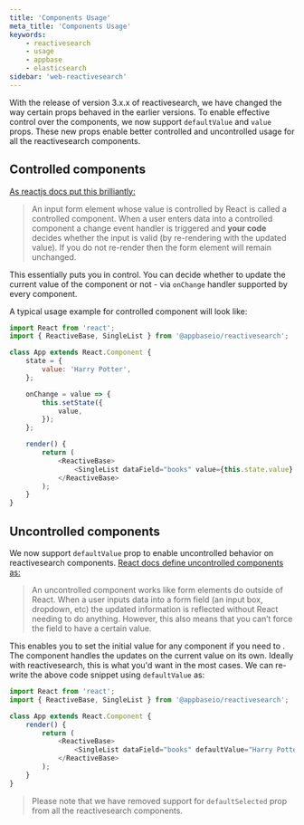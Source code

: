 ```yaml
---
title: 'Components Usage'
meta_title: 'Components Usage'
keywords:
    - reactivesearch
    - usage
    - appbase
    - elasticsearch
sidebar: 'web-reactivesearch'
---
```


With the release of version 3.x.x of reactivesearch, we have changed the way certain props behaved in the earlier versions. To enable effective control over the components, we now support `defaultValue` and `value` props. These new props enable better controlled and uncontrolled usage for all the reactivesearch components.

## Controlled components

[As reactjs docs put this brilliantly:](https://reactjs.org/docs/glossary.html#controlled-vs-uncontrolled-components)

> An input form element whose value is controlled by React is called a controlled component. When a user enters data into a controlled component a change event handler is triggered and **your code** decides whether the input is valid (by re-rendering with the updated value). If you do not re-render then the form element will remain unchanged.

This essentially puts you in control. You can decide whether to update the current value of the component or not - via `onChange` handler supported by every component.

A typical usage example for controlled component will look like:

```js
import React from 'react';
import { ReactiveBase, SingleList } from '@appbaseio/reactivesearch';

class App extends React.Component {
	state = {
		value: 'Harry Potter',
	};

	onChange = value => {
		this.setState({
			value,
		});
	};

	render() {
		return (
			<ReactiveBase>
				<SingleList dataField="books" value={this.state.value} onChange={this.onChange} />
			</ReactiveBase>
		);
	}
}
```

## Uncontrolled components

We now support `defaultValue` prop to enable uncontrolled behavior on reactivesearch components. [React docs define uncontrolled components as:](https://reactjs.org/docs/glossary.html#controlled-vs-uncontrolled-components)

> An uncontrolled component works like form elements do outside of React. When a user inputs data into a form field (an input box, dropdown, etc) the updated information is reflected without React needing to do anything. However, this also means that you can’t force the field to have a certain value.

This enables you to set the initial value for any component if you need to . The component handles the updates on the current value on its own. Ideally with reactivesearch, this is what you'd want in the most cases. We can re-write the above code snippet using `defaultValue` as:

```js
import React from 'react';
import { ReactiveBase, SingleList } from '@appbaseio/reactivesearch';

class App extends React.Component {
	render() {
		return (
			<ReactiveBase>
				<SingleList dataField="books" defaultValue="Harry Potter" />
			</ReactiveBase>
		);
	}
}
```

> Please note that we have removed support for `defaultSelected` prop from all the reactivesearch components.
